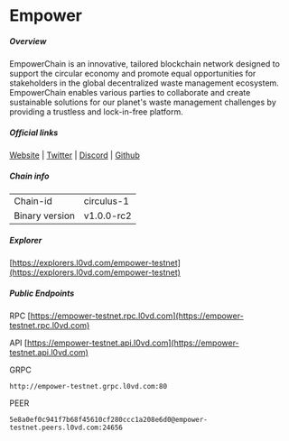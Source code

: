 # Empower


##### Overview
EmpowerChain is an innovative, tailored blockchain network designed to support the circular economy and promote equal opportunities for stakeholders in the global decentralized waste management ecosystem. EmpowerChain enables various parties to collaborate and create sustainable solutions for our planet's waste management challenges by providing a trustless and lock-in-free platform.


##### Official links
[Website](https://www.empowerchain.io/) | [Twitter](https://twitter.com/empowerchain_io) | [Discord](https://discord.gg/UTxEzFzHVX) | [Github](https://github.com/EmpowerPlastic/empowerchain)

##### Chain info

|  |  |
| ------ | ------ |
| Chain-id | circulus-1 |
| Binary version | v1.0.0-rc2 |

##### Explorer
[https://explorers.l0vd.com/empower-testnet](https://explorers.l0vd.com/empower-testnet)

##### Public Endpoints
RPC
[https://empower-testnet.rpc.l0vd.com](https://empower-testnet.rpc.l0vd.com)

API
[https://empower-testnet.api.l0vd.com](https://empower-testnet.api.l0vd.com)

GRPC
```
http://empower-testnet.grpc.l0vd.com:80
```

PEER
```
5e8a0ef0c941f7b68f45610cf280ccc1a208e6d0@empower-testnet.peers.l0vd.com:24656
```
